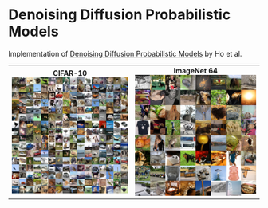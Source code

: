 # Denoising Diffusion Probabilistic Models

Implementation of [Denoising Diffusion Probabilistic Models](https://proceedings.neurips.cc/paper/2020/file/4c5bcfec8584af0d967f1ab10179ca4b-Paper.pdf) by Ho et al.

<div align="center">
  <table>
    <tr>
      <td align="center">
        <b>CIFAR-10</b><br>
        <img src="assets/cifar10_samples.png" />
      </td>
      <td align="center">
        <b>ImageNet 64</b><br>
        <img src="assets/imagenet64_samples.png" />
      </td>
    </tr>
  </table>
</div>
